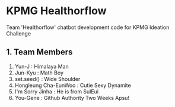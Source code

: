 # KPMG Healthorflow
Team 'Healthorflow' chatbot development code for KPMG Ideation Challenge
## 1. Team Members
1. Yun-J : Himalaya Man
2. Jun-Kyu : Math Boy
3. set.seed() : Wide Shoulder
4. Hongleung Cha-EunWoo : Cutie Sexy Dynamite
5. I'm Sorry Jinha : He is from SulEui
6. You-Gene : Github Authority Two Weeks Apsu!
